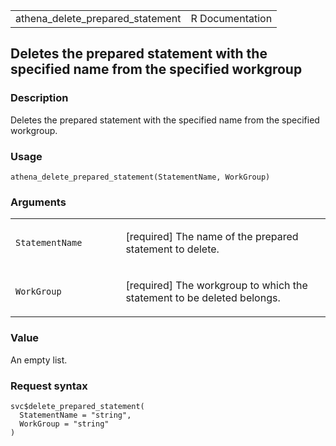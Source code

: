 <table style="width: 100%;">
<tbody>
<tr class="odd">
<td>athena_delete_prepared_statement</td>
<td style="text-align: right;">R Documentation</td>
</tr>
</tbody>
</table>

## Deletes the prepared statement with the specified name from the specified workgroup

### Description

Deletes the prepared statement with the specified name from the
specified workgroup.

### Usage

    athena_delete_prepared_statement(StatementName, WorkGroup)

### Arguments

<table>
<colgroup>
<col style="width: 35%" />
<col style="width: 65%" />
</colgroup>
<tbody>
<tr class="odd">
<td><code
id="athena_delete_prepared_statement_:_StatementName">StatementName</code></td>
<td><p>[required] The name of the prepared statement to delete.</p></td>
</tr>
<tr class="even">
<td><code
id="athena_delete_prepared_statement_:_WorkGroup">WorkGroup</code></td>
<td><p>[required] The workgroup to which the statement to be deleted
belongs.</p></td>
</tr>
</tbody>
</table>

### Value

An empty list.

### Request syntax

    svc$delete_prepared_statement(
      StatementName = "string",
      WorkGroup = "string"
    )
